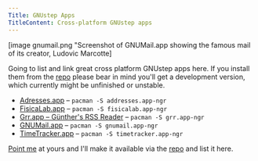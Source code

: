 ```yaml
---
Title: GNUstep Apps
TitleContent: Cross-platform GNUstep apps
---
```


[image gnumail.png "Screenshot of GNUMail.app showing the famous mail of its creator, Ludovic Marcotte]

Going to list and link great cross platform GNUstep apps here. If you install them from the [repo](/) please bear in mind you'll get a development version, which currently might be unfinished or unstable.

- [Adresses.app](http://www.nongnu.org/gap/addresses/index.html) – `pacman -S addresses.app-ngr`
- [FisicaLab.app](https://www.gnu.org/software/fisicalab/) – `pacman -S fisicalab.app-ngr`
- [Grr.app – Günther's RSS Reader](https://www.nongnu.org/gap/grr/index.html) – `pacman -S grr.app-ngr`
- [GNUMail.app](http://www.nongnu.org/gnustep-nonfsf/gnumail/index.html) – `pacman -S gnumail.app-ngr`
- [TimeTracker.app](https://github.com/Letterus/app-time-tracker) – `pacman -S timetracker.app-ngr`

[Point me](/contact) at yours and I'll make it available via the [repo](/) and list it here.
